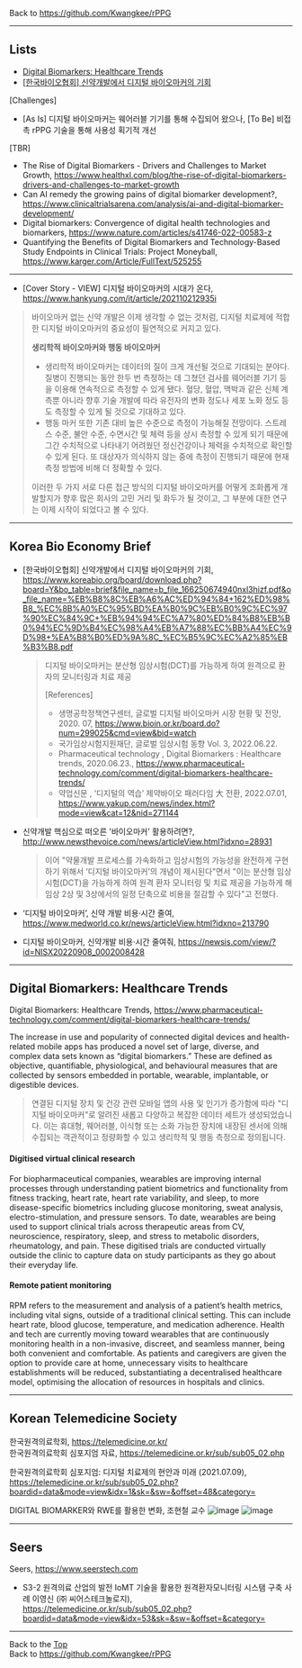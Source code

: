 Back to https://github.com/Kwangkee/rPPG
***

## Lists
- [Digital Biomarkers: Healthcare Trends](https://github.com/Kwangkee/rPPG/blob/main/DigitalBiomarker.md#digital-biomarkers-healthcare-trends)
- [[한국바이오협회] 신약개발에서 디지털 바이오마커의 기회](https://github.com/Kwangkee/rPPG/blob/main/DigitalBiomarker.md#korea-bio-economy-brief)


[Challenges]
- [As Is] 디지털 바이오마커는 웨어러블 기기를 통해 수집되어 왔으나, [To Be] 비접촉 rPPG 기술을 통해 사용성 획기적 개선


[TBR]
- The Rise of Digital Biomarkers - Drivers and Challenges to Market Growth, https://www.healthxl.com/blog/the-rise-of-digital-biomarkers-drivers-and-challenges-to-market-growth
- Can AI remedy the growing pains of digital biomarker development?, https://www.clinicaltrialsarena.com/analysis/ai-and-digital-biomarker-development/
- Digital biomarkers: Convergence of digital health technologies and biomarkers, https://www.nature.com/articles/s41746-022-00583-z
- Quantifying the Benefits of Digital Biomarkers and Technology-Based Study Endpoints in Clinical Trials: Project Moneyball, https://www.karger.com/Article/FullText/525255


***

- [Cover Story - VIEW] 디지털 바이오마커의 시대가 온다, https://www.hankyung.com/it/article/202110212935i
>바이오마커 없는 신약 개발은 이제 생각할 수 없는 것처럼, 디지털 치료제에 적합한 디지털 바이오마커의 중요성이 필연적으로 커지고 있다.  
>
>**생리학적 바이오마커와 행동 바이오마커**
>- 생리학적 바이오마커는 데이터의 질이 크게 개선될 것으로 기대되는 분야다. 질병이 진행되는 동안 한두 번 측정하는 데 그쳤던 검사를 웨어러블 기기 등을 이용해 연속적으로 측정할 수 있게 됐다. 혈당, 혈압, 맥박과 같은 신체 계측뿐 아니라 향후 기술 개발에 따라 유전자의 변화 정도나 세포 노화 정도 등도 측정할 수 있게 될 것으로 기대하고 있다.
>- 행동 마커 또한 기존 대비 높은 수준으로 측정이 가능해질 전망이다. 스트레스 수준, 불안 수준, 수면시간 및 체력 등을 상시 측정할 수 있게 되기 때문에 그간 수치적으로 나타내기 어려웠던 정신건강이나 체력을 수치적으로 확인할 수 있게 된다. 또 대상자가 의식하지 않는 중에 측정이 진행되기 때문에 현재 측정 방법에 비해 더 정확할 수 있다.  
>
>이러한 두 가지 서로 다른 접근 방식의 디지털 바이오마커를 어떻게 조화롭게 개발할지가 향후 많은 회사의 고민 거리 및 화두가 될 것이고, 그 부분에 대한 연구는 이제 시작이 되었다고 볼 수 있다.  

 
***
## Korea Bio Economy Brief
- [한국바이오협회] 신약개발에서 디지털 바이오마커의 기회, https://www.koreabio.org/board/download.php?board=Y&bo_table=brief&file_name=b_file_166250674940nxl3hizf.pdf&o_file_name=%EB%B8%8C%EB%A6%AC%ED%94%84+162%ED%98%B8_%EC%8B%A0%EC%95%BD%EA%B0%9C%EB%B0%9C%EC%97%90%EC%84%9C+%EB%94%94%EC%A7%80%ED%84%B8%EB%B0%94%EC%9D%B4%EC%98%A4%EB%A7%88%EC%BB%A4%EC%9D%98+%EA%B8%B0%ED%9A%8C_%EC%B5%9C%EC%A2%85%EB%B3%B8.pdf
  >디지털 바이오마커는 분산형 임상시험(DCT)를 가능하게 하여 원격으로 환자의 모니터링과 치료 제공  
  >
  >[References]  
  >- 생명공학정책연구센터, 글로벌 디지털 바이오마커 시장 현황 및 전망, 2020. 07, https://www.bioin.or.kr/board.do?num=299025&cmd=view&bid=watch  
  >- 국가임상시험지원재단, 글로벌 임상시험 동향 Vol. 3, 2022.06.22.  
  >- Pharmaceutical technology , Digital Biomarkers : Healthcare trends, 2020.06.23., https://www.pharmaceutical-technology.com/comment/digital-biomarkers-healthcare-trends/  
  >- 약업신문 , ‘디지털의 역습’ 제약바이오 패러다임 大 전환, 2022.07.01, https://www.yakup.com/news/index.html?mode=view&cat=12&nid=271144   

- 신약개발 핵심으로 떠오른 '바이오마커' 활용하려면?, http://www.newsthevoice.com/news/articleView.html?idxno=28931
  >이어 "약물개발 프로세스를 가속화하고 임상시험의 가능성을 완전하게 구현하기 위해서 ‘디지털 바이오마커’의 개념이 제시된다"면서 "이는 분산형 임상시험(DCT)을 가능하게 하여 원격 환자 모니터링 및 치료 제공을 가능하게 해 임상 2상 및 3상에서의 일정 단축으로 비용을 절감할 수 있다"고 전했다.  
- ‘디지털 바이오마커’, 신약 개발 비용·시간 줄여, https://www.medworld.co.kr/news/articleView.html?idxno=213790
- 디지털 바이오마커, 신약개발 비용·시간 줄여줘, https://newsis.com/view/?id=NISX20220908_0002008428

***
## Digital Biomarkers: Healthcare Trends
Digital Biomarkers: Healthcare Trends, https://www.pharmaceutical-technology.com/comment/digital-biomarkers-healthcare-trends/  

The increase in use and popularity of connected digital devices and health-related mobile apps has produced a novel set of large, diverse, and complex data sets known as “digital biomarkers.” These are defined as objective, quantifiable, physiological, and behavioural measures that are collected by sensors embedded in portable, wearable, implantable, or digestible devices. 
>연결된 디지털 장치 및 건강 관련 모바일 앱의 사용 및 인기가 증가함에 따라 "디지털 바이오마커"로 알려진 새롭고 다양하고 복잡한 데이터 세트가 생성되었습니다. 이는 휴대형, 웨어러블, 이식형 또는 소화 가능한 장치에 내장된 센서에 의해 수집되는 객관적이고 정량화할 수 있고 생리학적 및 행동 측정으로 정의됩니다.

#### Digitised virtual clinical research
For biopharmaceutical companies, wearables are improving internal processes through understanding patient biometrics and functionality from fitness tracking, heart rate, heart rate variability, and sleep, to more disease-specific biometrics including glucose monitoring, sweat analysis, electro-stimulation, and pressure sensors. To date, wearables are being used to support clinical trials across therapeutic areas from CV, neuroscience, respiratory, sleep, and stress to metabolic disorders, rheumatology, and pain. These digitised trials are conducted virtually outside the clinic to capture data on study participants as they go about their everyday life.

#### Remote patient monitoring
RPM refers to the measurement and analysis of a patient’s health metrics, including vital signs, outside of a traditional clinical setting. This can include heart rate, blood glucose, temperature, and medication adherence. Health and tech are currently moving toward wearables that are continuously monitoring health in a non-invasive, discreet, and seamless manner, being both convenient and comfortable. As patients and caregivers are given the option to provide care at home, unnecessary visits to healthcare establishments will be reduced, substantiating a decentralised healthcare model, optimising the allocation of resources in hospitals and clinics.

***
## Korean Telemedicine Society 
한국원격의료학회, https://telemedicine.or.kr/  
한국원격의료학회 심포지엄 자료, https://telemedicine.or.kr/sub/sub05_02.php  

한국원격의료학회 심포지엄: 디지털 치료제의 현안과 미래 (2021.07.09), https://telemedicine.or.kr/sub/sub05_02.php?boardid=data&mode=view&idx=1&sk=&sw=&offset=48&category=

DIGITAL BIOMARKER와 RWE를 활용한 변화, 조현철 교수
![image](https://user-images.githubusercontent.com/109835677/190316414-781d7387-2d2e-4197-9074-d89e2357a225.png)
![image](https://user-images.githubusercontent.com/109835677/190316505-1ba75351-0cb2-4af1-a071-ebaa6cc05aaf.png)

***
## Seers
Seers, https://www.seerstech.com

- S3-2 원격의료 산업의 발전 IoMT 기술을 활용한 원격환자모니터링 시스탬 구축 사례 이영신 (㈜ 씨어스테크놀로지), https://telemedicine.or.kr/sub/sub05_02.php?boardid=data&mode=view&idx=53&sk=&sw=&offset=&category=



***
Back to the [Top](#lists)  
Back to https://github.com/Kwangkee/rPPG

